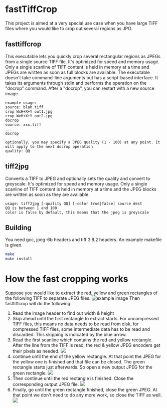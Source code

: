 # fastTiffCrop
This project is aimed at a very special use case when you have large TIFF files where you would like to crop out several regions as JPG.

## fasttiffcrop
This executable lets you quickly crop several rectangular regions as JPEGs from a single source TIFF file. It's optimized for speed and memory usage. Only a single scanline of TIFF content is held in memory at a time and JPEGs are written as soon as full blocks are available. The executable doesn't take command-line arguments but has a script-based interface. It takes its arguments through stdin and performs the operation on the "docrop" command. After a "docrop", you can restart with a new source image.

```
example usage:
source: blah.tiff
crop WxH+X+Y out1.jpg
crop WxH+X+Y out2.jpg
docrop
source: xxx.tiff
...
docrop

optionally, you may specify a JPEG quality (1 - 100) at any point. It will apply to the next docrop operation
quality: QQ
```

## tiff2jpg
Converts a TIFF to JPEG and optionally sets the quality and convert to greyscale. It's optimized for speed and memory usage. Only a single scanline of TIFF content is held in memory at a time and the JPEG blocks are written as soon as they are available.
```
usage: tiff2jpg [-quality QQ] [-color true|false] source dest
QQ is between 1 and 100
color is false by default, this means that the jpeg is greyscale
```

## Building
You need gcc, jpeg-6b headers and tiff 3.8.2 headers. An example makefile is given.
```sh
make
make install
```

# How the fast cropping works
Suppose you would like to extract the red, yellow and green rectangles of the following TIFF to separate JPEG files.
![example image](https://user-images.githubusercontent.com/14054229/80147013-1b301e80-85b3-11ea-83e2-e2a4d419f47b.png)
Then fasttiffcrop will do the following:
1. Read the image header to find out width & height
2. Skip ahead until the first rectangle to extract starts. For uncompressed TIFF files, this means no data needs to be read from disk, for compressed TIFF files, some intermediate data has to be read and discarded. This skipping is indicated by the blue arrow.
3. Read the first scanline which contains the red and yellow rectangle. After the line from the TIFF is read, the red & yellow JPEG encoders get their pixels as needed.
![](https://user-images.githubusercontent.com/14054229/80148066-bfff2b80-85b4-11ea-8969-4fc4b0d643f9.png)
4. continue until the end of the yellow rectangle. At that point the JPEG for the yellow one is finished and that file can be closed. The green rectangle starts just afterwards. So open a new output JPEG for the green rectangle.
![](https://user-images.githubusercontent.com/14054229/80148059-becdfe80-85b4-11ea-9e28-ebafb45eed8c.png)
5. Then continue until the red rectangle is finished. Close the corresponding output JPEG file.
![](https://user-images.githubusercontent.com/14054229/80148062-bf669500-85b4-11ea-9d20-de4e4c1fce4a.png)
6. Finally, go until the green rectangle finished, close the green JPEG. At that point we don't need to do any more work, so close the TIFF as well.
![](https://user-images.githubusercontent.com/14054229/80148065-bfff2b80-85b4-11ea-96a8-38f0f569e157.png)
